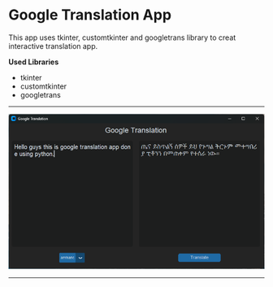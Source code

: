 # Google Translation App
This app uses tkinter, customtkinter and googletrans library to creat interactive translation app.

**Used Libraries**
* tkinter
* customtkinter
* googletrans

***
!['Google Translation'](./asset/googleTranlation.png)
***

